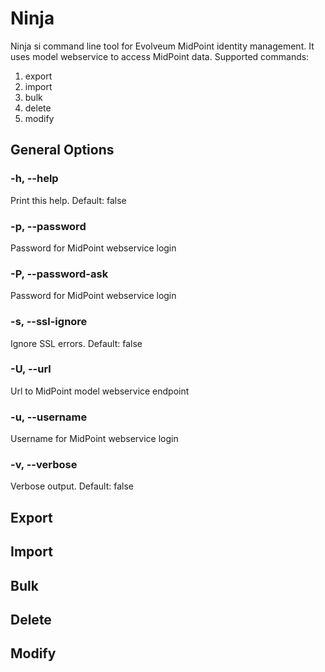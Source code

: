 # Ninja

Ninja si command line tool for Evolveum MidPoint identity management. It uses model webservice to access MidPoint data. Supported commands:

1. export
2. import
3. bulk
4. delete
5. modify

## General Options

### -h, --help

Print this help. Default: false

### -p, --password

Password for MidPoint webservice login

### -P, --password-ask

Password for MidPoint webservice login

### -s, --ssl-ignore

Ignore SSL errors. Default: false

### -U, --url

Url to MidPoint model webservice endpoint

### -u, --username

Username for MidPoint webservice login

### -v, --verbose

Verbose output. Default: false

## Export

## Import

## Bulk

## Delete

## Modify

